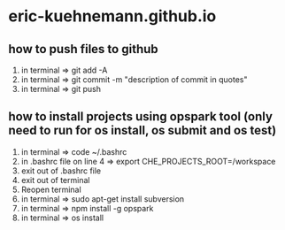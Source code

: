 # eric-kuehnemann.github.io

## how to push files to github
1) in terminal => git add -A
2) in terminal => git commit -m "description of commit in quotes"
3) in terminal => git push

## how to install projects using opspark tool (only need to run for os install, os submit and os test)
1) in terminal => code ~/.bashrc
2) in .bashrc file on line 4 => export CHE_PROJECTS_ROOT=/workspace
3) exit out of .bashrc file
4) exit out of terminal
5) Reopen terminal
6) in terminal => sudo apt-get install subversion
7) in terminal => npm install -g opspark
8) in terminal => os install